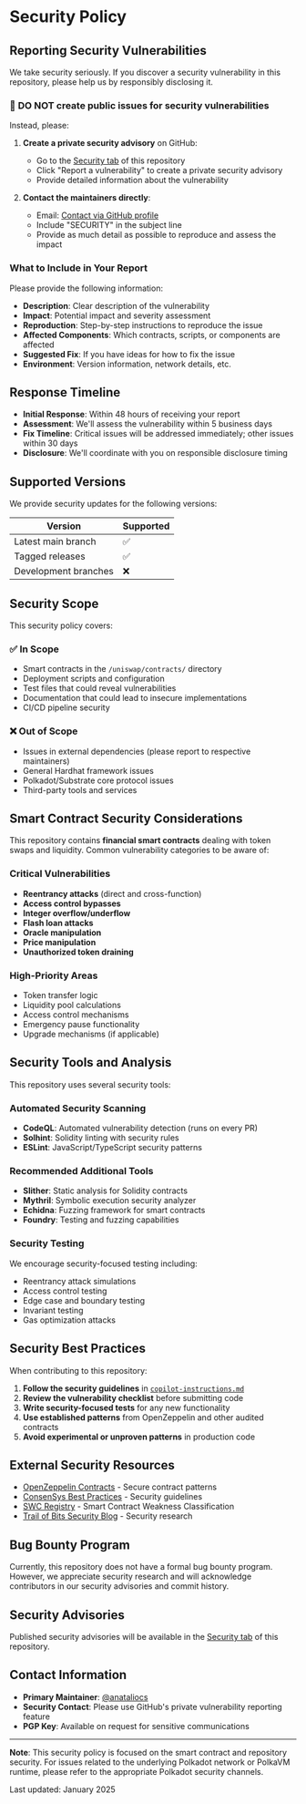 # Security Policy

## Reporting Security Vulnerabilities

We take security seriously. If you discover a security vulnerability in this repository, please help us by responsibly disclosing it.

### 🚨 **DO NOT** create public issues for security vulnerabilities

Instead, please:

1. **Create a private security advisory** on GitHub:
   - Go to the [Security tab](https://github.com/anataliocs/polkavm-hardhat-examples/security) of this repository
   - Click "Report a vulnerability" to create a private security advisory
   - Provide detailed information about the vulnerability

2. **Contact the maintainers directly**:
   - Email: [Contact via GitHub profile](https://github.com/anataliocs)
   - Include "SECURITY" in the subject line
   - Provide as much detail as possible to reproduce and assess the impact

### What to Include in Your Report

Please provide the following information:

- **Description**: Clear description of the vulnerability
- **Impact**: Potential impact and severity assessment
- **Reproduction**: Step-by-step instructions to reproduce the issue
- **Affected Components**: Which contracts, scripts, or components are affected
- **Suggested Fix**: If you have ideas for how to fix the issue
- **Environment**: Version information, network details, etc.

## Response Timeline

- **Initial Response**: Within 48 hours of receiving your report
- **Assessment**: We'll assess the vulnerability within 5 business days
- **Fix Timeline**: Critical issues will be addressed immediately; other issues within 30 days
- **Disclosure**: We'll coordinate with you on responsible disclosure timing

## Supported Versions

We provide security updates for the following versions:

| Version | Supported          |
| ------- | ------------------ |
| Latest main branch | ✅ |
| Tagged releases | ✅ |
| Development branches | ❌ |

## Security Scope

This security policy covers:

### ✅ In Scope
- Smart contracts in the `/uniswap/contracts/` directory
- Deployment scripts and configuration
- Test files that could reveal vulnerabilities
- Documentation that could lead to insecure implementations
- CI/CD pipeline security

### ❌ Out of Scope
- Issues in external dependencies (please report to respective maintainers)
- General Hardhat framework issues
- Polkadot/Substrate core protocol issues
- Third-party tools and services

## Smart Contract Security Considerations

This repository contains **financial smart contracts** dealing with token swaps and liquidity. Common vulnerability categories to be aware of:

### Critical Vulnerabilities
- **Reentrancy attacks** (direct and cross-function)
- **Access control bypasses**
- **Integer overflow/underflow**
- **Flash loan attacks**
- **Oracle manipulation**
- **Price manipulation**
- **Unauthorized token draining**

### High-Priority Areas
- Token transfer logic
- Liquidity pool calculations
- Access control mechanisms
- Emergency pause functionality
- Upgrade mechanisms (if applicable)

## Security Tools and Analysis

This repository uses several security tools:

### Automated Security Scanning
- **CodeQL**: Automated vulnerability detection (runs on every PR)
- **Solhint**: Solidity linting with security rules
- **ESLint**: JavaScript/TypeScript security patterns

### Recommended Additional Tools
- **Slither**: Static analysis for Solidity contracts
- **Mythril**: Symbolic execution security analyzer
- **Echidna**: Fuzzing framework for smart contracts
- **Foundry**: Testing and fuzzing capabilities

### Security Testing
We encourage security-focused testing including:
- Reentrancy attack simulations
- Access control testing
- Edge case and boundary testing
- Invariant testing
- Gas optimization attacks

## Security Best Practices

When contributing to this repository:

1. **Follow the security guidelines** in [`copilot-instructions.md`](./copilot-instructions.md)
2. **Review the vulnerability checklist** before submitting code
3. **Write security-focused tests** for any new functionality
4. **Use established patterns** from OpenZeppelin and other audited contracts
5. **Avoid experimental or unproven patterns** in production code

## External Security Resources

- [OpenZeppelin Contracts](https://docs.openzeppelin.com/contracts) - Secure contract patterns
- [ConsenSys Best Practices](https://consensys.github.io/smart-contract-best-practices/) - Security guidelines
- [SWC Registry](https://swcregistry.io/) - Smart Contract Weakness Classification
- [Trail of Bits Security Blog](https://blog.trailofbits.com/tag/smart-contracts/) - Security research

## Bug Bounty Program

Currently, this repository does not have a formal bug bounty program. However, we appreciate security research and will acknowledge contributors in our security advisories and commit history.

## Security Advisories

Published security advisories will be available in the [Security tab](https://github.com/anataliocs/polkavm-hardhat-examples/security/advisories) of this repository.

## Contact Information

- **Primary Maintainer**: [@anataliocs](https://github.com/anataliocs)
- **Security Contact**: Please use GitHub's private vulnerability reporting feature
- **PGP Key**: Available on request for sensitive communications

---

**Note**: This security policy is focused on the smart contract and repository security. For issues related to the underlying Polkadot network or PolkaVM runtime, please refer to the appropriate Polkadot security channels.

Last updated: January 2025